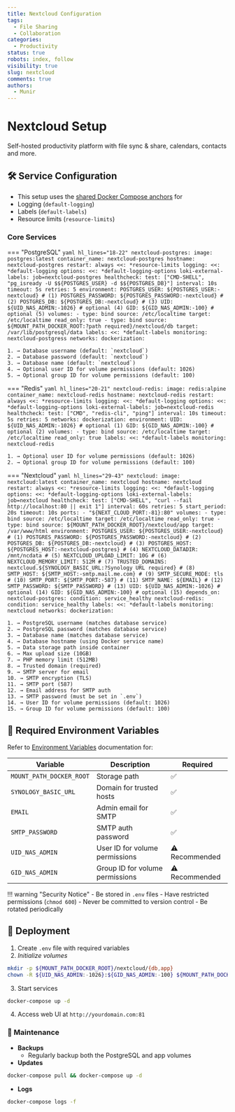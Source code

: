 ```yaml
---
title: Nextcloud Configuration
tags:
  - File Sharing
  - Collaboration
categories:
  - Productivity
status: true
robots: index, follow
visibility: true
slug: nextcloud
comments: true
authors:
  - Munir
---
```


# Nextcloud Setup

Self-hosted productivity platform with file sync & share, calendars, contacts and more.

## 🛠️ Service Configuration

- This setup uses the [shared Docker Compose anchors](../../global/sharedConfig.md) for
- Logging (`default-logging`)
- Labels (`default-labels`)
- Resource limits (`resource-limits`)

### Core Services

=== "PostgreSQL"
`yaml hl_lines="18-22"
    nextcloud-postgres:
      image: postgres:latest
      container_name: nextcloud-postgres
      hostname: nextcloud-postgres
      restart: always
      <<: *resource-limits
      logging:
        <<: *default-logging
        options:
          <<: *default-logging-options
          loki-external-labels: job=nextcloud-postgres
      healthcheck:
        test: ["CMD-SHELL", "pg_isready -U $${POSTGRES_USER} -d $${POSTGRES_DB}"]
        interval: 10s
        timeout: 5s
        retries: 5
      environment:
        POSTGRES_USER: ${POSTGRES_USER:-nextcloud} # (1)
        POSTGRES_PASSWORD: ${POSTGRES_PASSWORD:-nextcloud} # (2)
        POSTGRES_DB: ${POSTGRES_DB:-nextcloud} # (3)
        UID: ${UID_NAS_ADMIN:-1026} # optional (4)
        GID: ${GID_NAS_ADMIN:-100} # optional (5)
      volumes:
        - type: bind
          source: /etc/localtime
          target: /etc/localtime
          read_only: true
        - type: bind
          source: ${MOUNT_PATH_DOCKER_ROOT:?path required}/nextcloud/db
          target: /var/lib/postgresql/data
      labels:
        <<: *default-labels
        monitoring: nextcloud-postgress
      networks:
        dockerization:
    `

    1. → Database username (default: `nextcloud`)
    2. → Database password (default: `nextcloud`)
    3. → Database name (default: `nextcloud`)
    4. → Optional user ID for volume permissions (default: 1026)
    5. → Optional group ID for volume permissions (default: 100)

=== "Redis"
`yaml hl_lines="20-21"
    nextcloud-redis:
      image: redis:alpine
      container_name: nextcloud-redis
      hostname: nextcloud-redis
      restart: always
      <<: *resource-limits
      logging:
        <<: *default-logging
        options:
          <<: *default-logging-options
          loki-external-labels: job=nextcloud-redis
      healthcheck:
        test: ["CMD", "redis-cli", "ping"]
        interval: 10s
        timeout: 5s
        retries: 5
      networks:
        dockerization:
      environment:
        UID: ${UID_NAS_ADMIN:-1026} # optional (1)
        GID: ${GID_NAS_ADMIN:-100} # optional (2)
      volumes:
        - type: bind
          source: /etc/localtime
          target: /etc/localtime
          read_only: true
      labels:
        <<: *default-labels
        monitoring: nextcloud-redis
    `

    1. → Optional user ID for volume permissions (default: 1026)
    2. → Optional group ID for volume permissions (default: 100)

=== "Nextcloud"
`yaml hl_lines="29-43"
    nextcloud:
      image: nextcloud:latest
      container_name: nextcloud
      hostname: nextcloud
      restart: always
      <<: *resource-limits
      logging:
        <<: *default-logging
        options:
          <<: *default-logging-options
          loki-external-labels: job=nextcloud
      healthcheck:
        test: ["CMD-SHELL", "curl --fail http://localhost:80 || exit 1"]
        interval: 60s
        retries: 5
        start_period: 20s
        timeout: 10s
      ports:
        - "${NEXT_CLOUD_PORT:-81}:80"
      volumes:
        - type: bind
          source: /etc/localtime
          target: /etc/localtime
          read_only: true
        - type: bind
          source: ${MOUNT_PATH_DOCKER_ROOT}/nextcloud/app
          target: /var/www/html
      environment:
        POSTGRES_USER: ${POSTGRES_USER:-nextcloud} # (1)
        POSTGRES_PASSWORD: ${POSTGRES_PASSWORD:-nextcloud} # (2)
        POSTGRES_DB: ${POSTGRES_DB:-nextcloud} # (3)
        POSTGRES_HOST: ${POSTGRES_HOST:-nextcloud-postgres} # (4)
        NEXTCLOUD_DATADIR: /mnt/ncdata # (5)
        NEXTCLOUD_UPLOAD_LIMIT: 10G # (6)
        NEXTCLOUD_MEMORY_LIMIT: 512M # (7)
        TRUSTED_DOMAINS: nextcloud.${SYNOLOGY_BASIC_URL:?Synology URL required} # (8)
        SMTP_HOST: ${SMTP_HOST:-smtp.mail.me.com} # (9)
        SMTP_SECURE_MODE: tls # (10)
        SMTP_PORT: ${SMTP_PORT:-587} # (11)
        SMTP_NAME: ${EMAIL} # (12)
        SMTP_PASSWORD: ${SMTP_PASSWORD} # (13)
        UID: ${UID_NAS_ADMIN:-1026} # optional (14)
        GID: ${GID_NAS_ADMIN:-100} # optional (15)
      depends_on:
        nextcloud-postgres:
          condition: service_healthy
        nextcloud-redis:
          condition: service_healthy
      labels:
        <<: *default-labels
        monitoring: nextcloud
      networks:
        dockerization:
    `

    1. → PostgreSQL username (matches database service)
    2. → PostgreSQL password (matches database service)
    3. → Database name (matches database service)
    4. → Database hostname (using Docker service name)
    5. → Data storage path inside container
    6. → Max upload size (10GB)
    7. → PHP memory limit (512MB)
    8. → Trusted domain (required)
    9. → SMTP server for email
    10. → SMTP encryption (TLS)
    11. → SMTP port (587)
    12. → Email address for SMTP auth
    13. → SMTP password (must be set in `.env`)
    14. → User ID for volume permissions (default: 1026)
    15. → Group ID for volume permissions (default: 100)

## 🔐 Required Environment Variables

Refer to [Environment Variables](../../global/index.md) documentation for:

| Variable                 | Description                     | Required       |
| ------------------------ | ------------------------------- | -------------- |
| `MOUNT_PATH_DOCKER_ROOT` | Storage path                    | ✅             |
| `SYNOLOGY_BASIC_URL`     | Domain for trusted hosts        | ✅             |
| `EMAIL`                  | Admin email for SMTP            | ✅             |
| `SMTP_PASSWORD`          | SMTP auth password              | ✅             |
| `UID_NAS_ADMIN`          | User ID for volume permissions  | ⚠️ Recommended |
| `GID_NAS_ADMIN`          | Group ID for volume permissions | ⚠️ Recommended |

!!! warning "Security Notice" - Be stored in `.env` files - Have restricted permissions (`chmod 600`) - Never be committed to version control - Be rotated periodically

## 🚀 Deployment

1. Create `.env` file with required variables
2. _Initialize volumes_

```bash
mkdir -p ${MOUNT_PATH_DOCKER_ROOT}/nextcloud/{db,app}
chown -R ${UID_NAS_ADMIN:-1026}:${GID_NAS_ADMIN:-100} ${MOUNT_PATH_DOCKER_ROOT}/nextcloud
```

3. Start services

```bash
docker-compose up -d
```

4. Access web UI at `http://yourdomain.com:81`

### 🔄 Maintenance

- **Backups**
  - Regularly backup both the PostgreSQL and app volumes
- **Updates**

```bash
docker-compose pull && docker-compose up -d
```

- **Logs**

```bash
docker-compose logs -f
```
